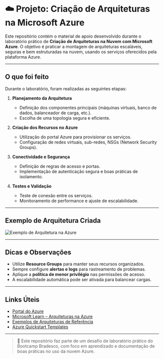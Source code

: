 # ☁️ Projeto: Criação de Arquiteturas na Microsoft Azure

Este repositório contém o material de apoio desenvolvido durante o laboratório prático de **Criação de Arquiteturas na Nuvem com Microsoft Azure**. O objetivo é praticar a montagem de arquiteturas escaláveis, seguras e bem estruturadas na nuvem, usando os serviços oferecidos pela plataforma Azure.

---

##  O que foi feito

Durante o laboratório, foram realizadas as seguintes etapas:

1. **Planejamento da Arquitetura**
   - Definição dos componentes principais (máquinas virtuais, banco de dados, balanceador de carga, etc.).
   - Escolha de uma topologia segura e eficiente.

2. **Criação dos Recursos no Azure**
   - Utilização do portal Azure para provisionar os serviços.
   - Configuração de redes virtuais, sub-redes, NSGs (Network Security Groups).

3. **Conectividade e Segurança**
   - Definição de regras de acesso e portas.
   - Implementação de autenticação segura e boas práticas de isolamento.

4. **Testes e Validação**
   - Teste de conexão entre os serviços.
   - Monitoramento de performance e ajuste de escalabilidade.

---

##  Exemplo de Arquitetura Criada

![Exemplo de Arquitetura na Azure](https://learn.microsoft.com/pt-br/azure/architecture/browse/thumbs/reference-architectures-1.png)

---

##  Dicas e Observações

- Utilize **Resource Groups** para manter seus recursos organizados.
- Sempre configure **alertas e logs** para rastreamento de problemas.
- Aplique a **política de menor privilégio** nas permissões de acesso.
- A escalabilidade automática pode ser ativada para balancear cargas.

---

##  Links Úteis

- [Portal do Azure](https://portal.azure.com/)
- [Microsoft Learn – Arquiteturas na Azure](https://learn.microsoft.com/pt-br/azure/architecture/)
- [Exemplos de Arquiteturas de Referência](https://learn.microsoft.com/pt-br/azure/architecture/browse/)
- [Azure Quickstart Templates](https://github.com/Azure/azure-quickstart-templates)

---

> 📁 Este repositório faz parte de um desafio de laboratório prático do Bootcamp Bradesco, com foco em aprendizado e documentação de boas práticas no uso da nuvem Azure.
